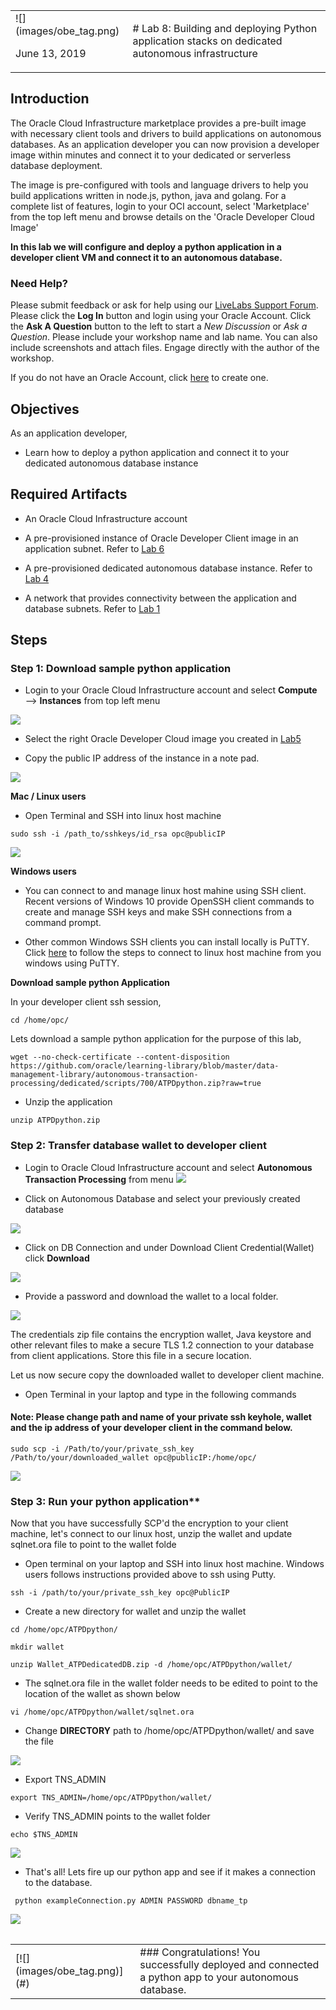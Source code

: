 <table class="tbl-heading"><tr><td class="td-logo">![](images/obe_tag.png)

June 13, 2019
</td>
<td class="td-banner">
# Lab 8: Building and deploying Python application stacks on dedicated autonomous infrastructure
</td></tr><table>

## Introduction

The Oracle Cloud Infrastructure marketplace provides a pre-built image with necessary client tools and drivers to build applications on autonomous databases. As an application developer you can now provision a developer image within minutes and connect it to your dedicated or serverless database deployment. 

 The image is pre-configured with tools and language drivers to help you build applications written in node.js, python, java and golang.
For a complete list of features, login to your OCI account, select 'Marketplace' from the top left menu and browse details on the 'Oracle Developer Cloud Image'

**In this lab we will configure and deploy a python application in a developer client VM and connect it to an autonomous database.**



### Need Help?
Please submit feedback or ask for help using our [LiveLabs Support Forum](https://community.oracle.com/tech/developers/categories/livelabsdiscussions). Please click the **Log In** button and login using your Oracle Account. Click the **Ask A Question** button to the left to start a *New Discussion* or *Ask a Question*.  Please include your workshop name and lab name.  You can also include screenshots and attach files.  Engage directly with the author of the workshop.

If you do not have an Oracle Account, click [here](https://profile.oracle.com/myprofile/account/create-account.jspx) to create one.
## Objectives

As an application developer,
- Learn how to deploy a python application and connect it to your dedicated autonomous database instance

## Required Artifacts

- An Oracle Cloud Infrastructure account

- A pre-provisioned instance of Oracle Developer Client image in an application subnet. Refer to [Lab 6](ConfigureDevClient.md)

- A pre-provisioned dedicated autonomous database instance. Refer to [Lab 4](./LabGuide400ProvisioningdatabasesonyourdedicatedAutonomousInfrastructure.md)

- A network that provides connectivity between the application and database subnets. Refer to [Lab 1](./ATPD-Networking.md)

## Steps

### **Step 1:** Download sample python application

- Login to your Oracle Cloud Infrastructure account and select **Compute** —> **Instances** from top left menu

![](./images/800/Compute1.png)

- Select the right Oracle Developer Cloud image you created in [Lab5](LabGuide500ConfigureADevelopmentSystemForUseWithYourDedicatedAutonomousDatabase.md) 

- Copy the public IP address of the instance in a note pad. 

![](./images/800/Compute2.png)


**Mac / Linux users**

- Open Terminal and SSH into linux host machine

```
sudo ssh -i /path_to/sshkeys/id_rsa opc@publicIP
```

![](./images/800/SSH1.png)

**Windows users**

- You can connect to and manage linux host mahine using SSH client. Recent versions of Windows 10 provide OpenSSH client commands to create and manage SSH keys and make SSH connections from a command prompt.

- Other common Windows SSH clients you can install locally is PuTTY. Click [here](https://docs.microsoft.com/en-us/azure/virtual-machines/linux/ssh-from-windows) to follow the steps to connect to linux host machine from you windows using PuTTY.

**Download sample python Application**

In your developer client ssh session,

```
cd /home/opc/
```

Lets download a sample python application for the purpose of this lab,

```
wget --no-check-certificate --content-disposition https://github.com/oracle/learning-library/blob/master/data-management-library/autonomous-transaction-processing/dedicated/scripts/700/ATPDpython.zip?raw=true
```

- Unzip the application 

```
unzip ATPDpython.zip
```


### **Step 2:** Transfer database wallet to developer client

- Login to Oracle Cloud Infrastructure account and select **Autonomous Transaction Processing** from menu
![](./images/800/atpd1.png)

- Click on Autonomous Database and select your previously created database

![](./images/800/atpd2.png)

- Click on DB Connection and under Download Client Credential(Wallet) click **Download**

![](./images/800/atpd3.png)



- Provide a password and download the wallet to a local folder. 

  

![](./images/800/atpd4.png)

The credentials zip file contains the encryption wallet, Java keystore and other relevant files to make a secure TLS 1.2 connection to your database from client applications. Store this file in a secure location.

Let us now secure copy the downloaded wallet to developer client machine.

- Open Terminal in your laptop and type in the following commands

#### Note: Please change path and name of your private ssh keyhole,   wallet and the ip address of your developer client in the command below.

```
sudo scp -i /Path/to/your/private_ssh_key /Path/to/your/downloaded_wallet opc@publicIP:/home/opc/
```
![](./images/800/atpd5.png)



### **Step 3:** Run your python application**

Now that you have successfully SCP'd the encryption to your client machine, let's connect to our linux host, unzip the wallet and update sqlnet.ora file to point to the wallet folde

- Open terminal on your laptop and SSH into linux host machine. Windows users follows instructions provided above to ssh using Putty.

```
ssh -i /path/to/your/private_ssh_key opc@PublicIP
```

- Create a new directory for wallet and unzip the wallet

```
cd /home/opc/ATPDpython/

mkdir wallet

unzip Wallet_ATPDedicatedDB.zip -d /home/opc/ATPDpython/wallet/
```

- The sqlnet.ora file in the wallet folder needs to be edited to point to the location of the wallet as shown below

```
vi /home/opc/ATPDpython/wallet/sqlnet.ora
```

- Change **DIRECTORY** path to /home/opc/ATPDpython/wallet/ and save the file

![](./images/700/walletPython.png)

- Export TNS_ADMIN

```
export TNS_ADMIN=/home/opc/ATPDpython/wallet/
```

- Verify TNS_ADMIN points to the wallet folder

```
echo $TNS_ADMIN
```
![](./images/700/TNSadmin.png)

- That's all! Lets fire up our python app and see if it makes a connection to the database.

```
 python exampleConnection.py ADMIN PASSWORD dbname_tp
```
![](./images/700/pythonSuccess.png)


<table>
<tr><td class="td-logo">[![](images/obe_tag.png)](#)</td>
<td class="td-banner">
### Congratulations! You successfully deployed and connected a python app to your autonomous database.
</td>
</tr>
<table>
